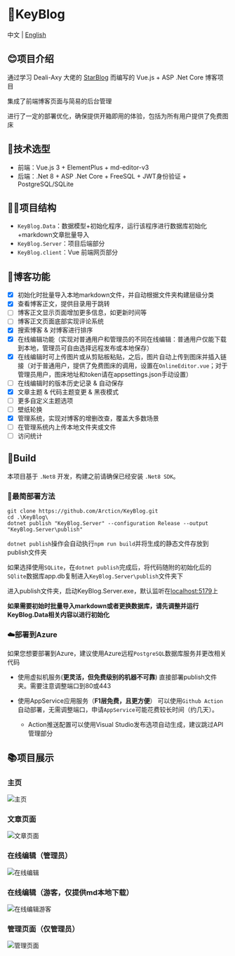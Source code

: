 # 🔑KeyBlog
中文 | [English](https://github.com/Arcticn/KeyBlog)

## 😊项目介绍
通过学习 Deali-Axy 大佬的 [StarBlog](https://github.com/Deali-Axy/StarBlog) 而编写的 Vue.js + ASP .Net Core 博客项目

集成了前端博客页面与简易的后台管理

进行了一定的部署优化，确保提供开箱即用的体验，包括为所有用户提供了免费图床

## 🙂技术选型
- 前端：Vue.js 3 + ElementPlus + md-editor-v3
- 后端：.Net 8 + ASP .Net Core + FreeSQL + JWT身份验证 + PostgreSQL/SQLite

## 😶‍🌫️项目结构
- `KeyBlog.Data`：数据模型+初始化程序，运行该程序进行数据库初始化+markdown文章批量导入
- `KeyBlog.Server`：项目后端部分
- `KeyBlog.client`：Vue 前端网页部分

## 🐳博客功能
- [X] 初始化时批量导入本地markdown文件，并自动根据文件夹构建层级分类
- [x] 查看博客正文，提供目录用于跳转
- [ ] 博客正文显示页面增加更多信息，如更新时间等
- [ ] 博客正文页面底部实现评论系统
- [x] 搜索博客 & 对博客进行排序
- [x] 在线编辑功能（实现对普通用户和管理员的不同在线编辑：普通用户仅能下载到本地，管理员可自由选择远程发布或本地保存）
- [x] 在线编辑时可上传图片或从剪贴板粘贴，之后，图片自动上传到图床并插入链接（对于普通用户，提供了免费图床的调用，设置在`OnlineEditor.vue`；对于管理员用户，图床地址和token请在appsettings.json手动设置）
- [ ] 在线编辑时的版本历史记录 & 自动保存
- [x] 文章主题 & 代码主题变更 & 黑夜模式
- [ ] 更多自定义主题选项
- [ ] 壁纸轮换
- [x] 管理系统，实现对博客的增删改查，覆盖大多数场景
- [ ] 在管理系统内上传本地文件夹或文件
- [ ] 访问统计

## 🥰Build
本项目基于 `.Net8` 开发，构建之前请确保已经安装 `.Net8 SDK`。

### 🐬最简部署方法
```
git clone https://github.com/Arcticn/KeyBlog.git
cd .\KeyBlog\
dotnet publish "KeyBlog.Server" --configuration Release --output "KeyBlog.Server\publish"
```
`dotnet publish`操作会自动执行`npm run build`并将生成的静态文件存放到publish文件夹

如果选择使用`SQLite`，在`dotnet publish`完成后，将代码随附的初始化后的`SQlite`数据库app.db复制进入`KeyBlog.Server\publish`文件夹下

进入publish文件夹，启动KeyBlog.Server.exe，默认监听在[localhost:5179](localhost:5179)上

**如果需要初始时批量导入markdown或者更换数据库，请先调整并运行KeyBlog.Data相关内容以进行初始化**

### ☁️部署到Azure
如果您想要部署到Azure，建议使用Azure远程`PostgreSQL`数据库服务并更改相关代码
- 使用虚拟机服务(**更灵活，但免费级别的机器不可靠**)
  直接部署publish文件夹。需要注意调整端口到80或443
  
- 使用AppService应用服务（**F1层免费，且更方便**）
  可以使用`Github Action`自动部署，无需调整端口，申请`AppService`可能花费较长时间（约几天）。
  - Action推送配置可以使用Visual Studio发布选项自动生成，建议跳过API管理部分



## 📚项目展示
### 主页
![主页](https://p.inari.site/usr/876/66840404dc567.png)

### 文章页面
![文章页面](https://p.inari.site/usr/876/6684043da589d.png)

### 在线编辑（管理员）
![在线编辑](https://p.inari.site/usr/876/66840443cb8ce.png)

### 在线编辑（游客，仅提供md本地下载）
![在线编辑游客](https://p.inari.site/usr/876/668404493eb87.png)

### 管理页面（仅管理员）
![管理页面](https://p.inari.site/usr/876/66840453e9f9a.png)



